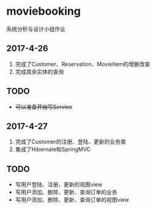 # moviebooking
系统分析与设计小组作业

## 2017-4-26
1. 完成了Customer、Reservation、MovieItem的增删改查
2. 完成其余实体的查询

## TODO
* ~~可以准备开始写Service~~

## 2017-4-27
1. 完成了Customer的注册、登陆、更新的业务类
2. 集成了Hibernate和SpringMVC

## TODO
* 写用户登陆、注册、更新的视图view
* 写用户添加、删除、更新、查询订单的业务
* 写用户添加、删除、更新、查询订单的视图view
